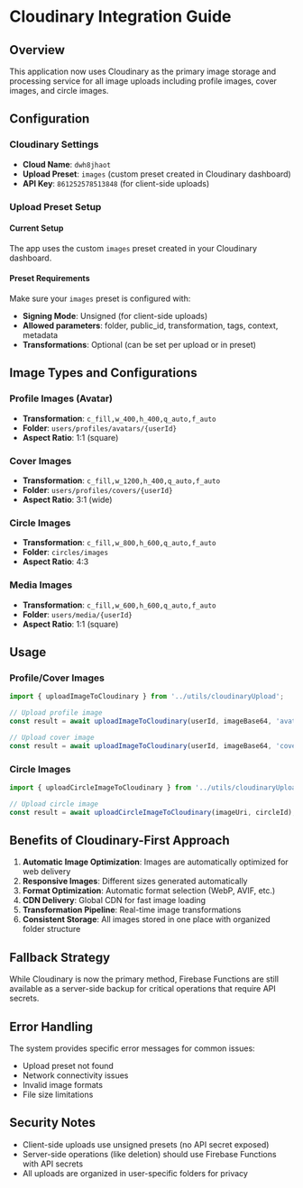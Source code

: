 # Cloudinary Integration Guide

## Overview
This application now uses Cloudinary as the primary image storage and processing service for all image uploads including profile images, cover images, and circle images.

## Configuration

### Cloudinary Settings
- **Cloud Name**: `dwh8jhaot`
- **Upload Preset**: `images` (custom preset created in Cloudinary dashboard)
- **API Key**: `861252578513848` (for client-side uploads)

### Upload Preset Setup

#### Current Setup
The app uses the custom `images` preset created in your Cloudinary dashboard.

#### Preset Requirements
Make sure your `images` preset is configured with:
- **Signing Mode**: Unsigned (for client-side uploads)
- **Allowed parameters**: folder, public_id, transformation, tags, context, metadata
- **Transformations**: Optional (can be set per upload or in preset)

## Image Types and Configurations

### Profile Images (Avatar)
- **Transformation**: `c_fill,w_400,h_400,q_auto,f_auto`
- **Folder**: `users/profiles/avatars/{userId}`
- **Aspect Ratio**: 1:1 (square)

### Cover Images
- **Transformation**: `c_fill,w_1200,h_400,q_auto,f_auto`
- **Folder**: `users/profiles/covers/{userId}`
- **Aspect Ratio**: 3:1 (wide)

### Circle Images
- **Transformation**: `c_fill,w_800,h_600,q_auto,f_auto`
- **Folder**: `circles/images`
- **Aspect Ratio**: 4:3

### Media Images
- **Transformation**: `c_fill,w_600,h_600,q_auto,f_auto`
- **Folder**: `users/media/{userId}`
- **Aspect Ratio**: 1:1 (square)

## Usage

### Profile/Cover Images
```javascript
import { uploadImageToCloudinary } from '../utils/cloudinaryUpload';

// Upload profile image
const result = await uploadImageToCloudinary(userId, imageBase64, 'avatar');

// Upload cover image
const result = await uploadImageToCloudinary(userId, imageBase64, 'cover');
```

### Circle Images
```javascript
import { uploadCircleImageToCloudinary } from '../utils/cloudinaryUpload';

// Upload circle image
const result = await uploadCircleImageToCloudinary(imageUri, circleId);
```

## Benefits of Cloudinary-First Approach

1. **Automatic Image Optimization**: Images are automatically optimized for web delivery
2. **Responsive Images**: Different sizes generated automatically
3. **Format Optimization**: Automatic format selection (WebP, AVIF, etc.)
4. **CDN Delivery**: Global CDN for fast image loading
5. **Transformation Pipeline**: Real-time image transformations
6. **Consistent Storage**: All images stored in one place with organized folder structure

## Fallback Strategy

While Cloudinary is now the primary method, Firebase Functions are still available as a server-side backup for critical operations that require API secrets.

## Error Handling

The system provides specific error messages for common issues:
- Upload preset not found
- Network connectivity issues
- Invalid image formats
- File size limitations

## Security Notes

- Client-side uploads use unsigned presets (no API secret exposed)
- Server-side operations (like deletion) should use Firebase Functions with API secrets
- All uploads are organized in user-specific folders for privacy